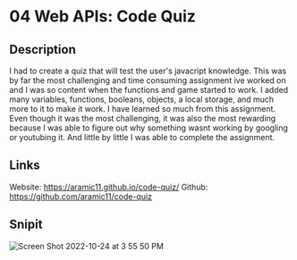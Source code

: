 # 04 Web APIs: Code Quiz

## Description
I had to create a quiz that will test the user's javacript knowledge. This was by far the most challenging and time consuming assignment ive worked on and I was so content when the functions and game started to work. I added many variables, functions, booleans, objects, a local storage, and much more to it to make it work. I have learned so much from this assignment. Even though it was the most challenging, it was also the most rewarding because I was able to figure out why something wasnt working by googling or youtubing it. And little by little I was able to complete the assignment.

## Links
Website: https://aramic11.github.io/code-quiz/
Github: https://github.com/aramic11/code-quiz

## Snipit

![Screen Shot 2022-10-24 at 3 55 50 PM](https://user-images.githubusercontent.com/113563367/197620222-4e31165f-1767-4bfd-a983-7fd256e09167.png)
